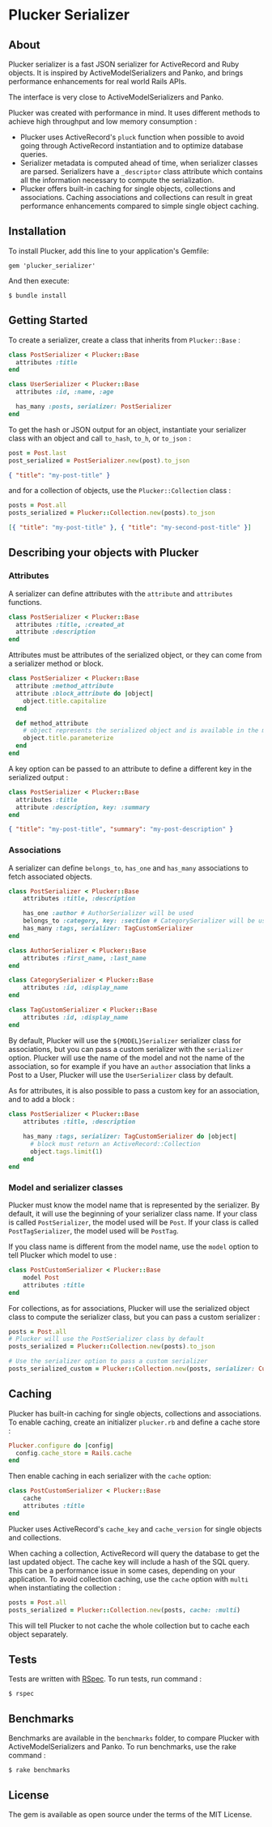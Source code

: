 # Plucker Serializer

## About

Plucker serializer is a fast JSON serializer for ActiveRecord and Ruby objects. It is inspired by ActiveModelSerializers and Panko, and brings performance enhancements for real world Rails APIs. 

The interface is very close to ActiveModelSerializers and Panko.

Plucker was created with performance in mind. 
It uses different methods to achieve high throughput and low memory consumption :

- Plucker uses ActiveRecord's `pluck` function when possible to avoid going through ActiveRecord instantiation and to optimize
  database queries. 
- Serializer metadata is computed ahead of time, when serializer classes are parsed. Serializers have a `_descriptor` class attribute
  which contains all the information necessary to compute the serialization.
- Plucker offers built-in caching for single objects, collections and associations. Caching associations and collections can result in great performance enhancements compared to simple single object caching.


## Installation

To install Plucker, add this line to your application's Gemfile:

```
gem 'plucker_serializer'
```

And then execute:

```
$ bundle install
```

## Getting Started

To create a serializer, create a class that inherits from `Plucker::Base` :

``` ruby
class PostSerializer < Plucker::Base
  attributes :title
end

class UserSerializer < Plucker::Base
  attributes :id, :name, :age

  has_many :posts, serializer: PostSerializer
end
```

To get the hash or JSON output for an object, instantiate your serializer class with an object and call `to_hash`, `to_h`, or `to_json` :
``` ruby
post = Post.last
post_serialized = PostSerializer.new(post).to_json
```
``` json
{ "title": "my-post-title" }
```


and for a collection of objects, use the `Plucker::Collection` class :
``` ruby
posts = Post.all
posts_serialized = Plucker::Collection.new(posts).to_json
```
``` json
[{ "title": "my-post-title" }, { "title": "my-second-post-title" }]
```

## Describing your objects with Plucker

### Attributes

A serializer can define attributes with the `attribute` and `attributes` functions.
``` ruby
class PostSerializer < Plucker::Base
  attributes :title, :created_at
  attribute :description
end
```

Attributes must be attributes of the serialized object, or they can come from a serializer method or block.
``` ruby
class PostSerializer < Plucker::Base
  attribute :method_attribute
  attribute :block_attribute do |object|
    object.title.capitalize
  end

  def method_attribute
    # object represents the serialized object and is available in the method context
    object.title.parameterize
  end
end
```

A key option can be passed to an attribute to define a different key in the serialized output :
``` ruby
class PostSerializer < Plucker::Base
  attributes :title
  attribute :description, key: :summary
end
```
``` json
{ "title": "my-post-title", "summary": "my-post-description" }
```

### Associations

A serializer can define `belongs_to`, `has_one` and `has_many` associations to fetch associated objects.
``` ruby
class PostSerializer < Plucker::Base
    attributes :title, :description

    has_one :author # AuthorSerializer will be used
    belongs_to :category, key: :section # CategorySerializer will be used
    has_many :tags, serializer: TagCustomSerializer
end

class AuthorSerializer < Plucker::Base
    attributes :first_name, :last_name
end

class CategorySerializer < Plucker::Base
    attributes :id, :display_name
end

class TagCustomSerializer < Plucker::Base
    attributes :id, :display_name
end
```

By default, Plucker will use the `${MODEL}Serializer` serializer class for associations, but you can pass a custom serializer
with the `serializer` option. Plucker will use the name of the model and not the name of the association, so for example if you
have an `author` association that links a Post to a User, Plucker will use the `UserSerializer` class by default.

As for attributes, it is also possible to pass a custom key for an association, and to add a block :

``` ruby
class PostSerializer < Plucker::Base
    attributes :title, :description
    
    has_many :tags, serializer: TagCustomSerializer do |object|
      # block must return an ActiveRecord::Collection
      object.tags.limit(1)
    end
end
```

### Model and serializer classes

Plucker must know the model name that is represented by the serializer. 
By default, it will use the beginning of your serializer class name.
If your class is called `PostSerializer`, the model used will be `Post`. If your class is called `PostTagSerializer`, the model used will be `PostTag`.

If you class name is different from the model name, use the `model` option to tell Plucker which model to use :
``` ruby
class PostCustomSerializer < Plucker::Base
    model Post
    attributes :title
end
```

For collections, as for associations, Plucker will use the serialized object class to compute the serializer class, but you can pass a custom serializer :
``` ruby
posts = Post.all
# Plucker will use the PostSerializer class by default
posts_serialized = Plucker::Collection.new(posts).to_json

# Use the serializer option to pass a custom serializer
posts_serialized_custom = Plucker::Collection.new(posts, serializer: CustomPostSerializer).to_json
```

## Caching

Plucker has built-in caching for single objects, collections and associations.
To enable caching, create an initializer `plucker.rb` and define a cache store :
``` ruby
Plucker.configure do |config|
  config.cache_store = Rails.cache
end
```

Then enable caching in each serializer with the `cache` option:
``` ruby
class PostCustomSerializer < Plucker::Base
    cache
    attributes :title
end
```

Plucker uses ActiveRecord's `cache_key` and `cache_version` for single objects and collections.

When caching a collection, ActiveRecord will query the database to get the last updated object. The cache key
will include a hash of the SQL query.
This can be a performance issue in some cases, depending on your application.
To avoid collection caching, use the `cache` option with `multi` when instantiating the collection :
``` ruby
posts = Post.all
posts_serialized = Plucker::Collection.new(posts, cache: :multi)
```
This will tell Plucker to not cache the whole collection but to cache each object separately.


## Tests

Tests are written with [RSpec](https://rspec.info/).
To run tests, run command :
```
$ rspec
```


## Benchmarks

Benchmarks are available in the `benchmarks` folder, to compare Plucker with ActiveModelSerializers and Panko.
To run benchmarks, use the rake command :
```
$ rake benchmarks
```


## License

The gem is available as open source under the terms of the MIT License.
